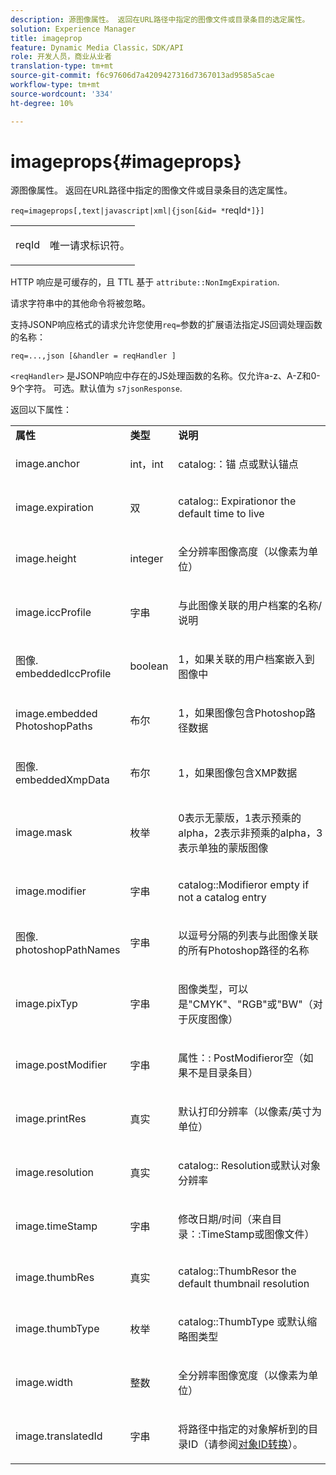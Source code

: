 ```yaml
---
description: 源图像属性。 返回在URL路径中指定的图像文件或目录条目的选定属性。
solution: Experience Manager
title: imageprop
feature: Dynamic Media Classic，SDK/API
role: 开发人员，商业从业者
translation-type: tm+mt
source-git-commit: f6c97606d7a4209427316d7367013ad9585a5cae
workflow-type: tm+mt
source-wordcount: '334'
ht-degree: 10%

---
```



# imageprops{#imageprops}

源图像属性。 返回在URL路径中指定的图像文件或目录条目的选定属性。

`req=imageprops[,text|javascript|xml|{json[&id= *`reqId`*]}]`

<table id="simpletable_8E03127D50444CA7878A6B08E866EE2E"> 
 <tr class="strow"> 
  <td class="stentry"> <p><span class="codeph"><span class="varname"> reqId</span></span> </p> </td> 
  <td class="stentry"> <p>唯一请求标识符。 </p></td> 
 </tr> 
</table>

HTTP 响应是可缓存的，且 TTL 基于 `attribute::NonImgExpiration`.

请求字符串中的其他命令将被忽略。

支持JSONP响应格式的请求允许您使用`req=`参数的扩展语法指定JS回调处理函数的名称：

`req=...,json [&handler = reqHandler ]`

`<reqHandler>` 是JSONP响应中存在的JS处理函数的名称。仅允许a-z、A-Z和0-9个字符。 可选。默认值为 `s7jsonResponse`.

返回以下属性：

<table id="table_5F289E2E21594A5598DF98E65DEDDFA0"> 
 <tbody> 
  <tr> 
   <td> <b> 属性</b> </td> 
   <td> <b> 类型</b> </td> 
   <td> <b> 说明</b> </td> 
  </tr> 
  <tr> 
   <td> <p> <span class="codeph"> image.anchor</span> </p> </td> 
   <td> <p> int，int </p> </td> 
   <td> <p> <span class="codeph"> catalog:：锚</span> 点或默认锚点 </p> </td> 
  </tr> 
  <tr> 
   <td> <p> <span class="codeph"> image.expiration</span> </p> </td> 
   <td> <p> 双 </p> </td> 
   <td> <p> <span class="codeph"> catalog::</span> Expirationor the default time to live </p> </td> 
  </tr> 
  <tr> 
   <td> <p> <span class="codeph"> image.height</span> </p> </td> 
   <td> <p> integer </p> </td> 
   <td> <p>全分辨率图像高度（以像素为单位） </p> </td> 
  </tr> 
  <tr> 
   <td> <p> <span class="codeph"> image.iccProfile</span> </p> </td> 
   <td> <p> 字串 </p> </td> 
   <td> <p> 与此图像关联的用户档案的名称/说明 </p> </td> 
  </tr> 
  <tr> 
   <td> <p> <span class="codeph"> 图像. embeddedIccProfile</span> </p> </td> 
   <td> <p> boolean </p> </td> 
   <td> <p> 1，如果关联的用户档案嵌入到图像中 </p> </td> 
  </tr> 
  <tr> 
   <td> <p> <span class="codeph"> image.embedded PhotoshopPaths</span> </p> </td> 
   <td> <p> 布尔 </p> </td> 
   <td> <p> 1，如果图像包含Photoshop路径数据 </p> </td> 
  </tr> 
  <tr> 
   <td> <p> <span class="codeph"> 图像. embeddedXmpData</span> </p> </td> 
   <td> <p> 布尔 </p> </td> 
   <td> <p> 1，如果图像包含XMP数据 </p> </td> 
  </tr> 
  <tr> 
   <td> <p> <span class="codeph"> image.mask</span> </p> </td> 
   <td> <p> 枚举 </p> </td> 
   <td> <p> 0表示无蒙版，1表示预乘的alpha，2表示非预乘的alpha，3表示单独的蒙版图像 </p> </td> 
  </tr> 
  <tr> 
   <td> <p> <span class="codeph"> image.modifier</span> </p> </td> 
   <td> <p> 字串 </p> </td> 
   <td> <p> <span class="codeph"> catalog::Modifieror </span> empty if not a catalog entry </p> </td> 
  </tr> 
  <tr> 
   <td> <p> <span class="codeph"> 图像. photoshopPathNames</span> </p> </td> 
   <td> <p> 字串 </p> </td> 
   <td> <p> 以逗号分隔的列表与此图像关联的所有Photoshop路径的名称 </p> </td> 
  </tr> 
  <tr> 
   <td> <p> <span class="codeph"> image.pixTyp</span> </p> </td> 
   <td> <p> 字串 </p> </td> 
   <td> <p> 图像类型，可以是"CMYK"、"RGB"或"BW"（对于灰度图像） </p> </td> 
  </tr> 
  <tr> 
   <td> <p> <span class="codeph"> image.postModifier</span> </p> </td> 
   <td> <p> 字串 </p> </td> 
   <td> <p> <span class="codeph"> 属性：:</span> PostModifieror空（如果不是目录条目） </p> </td> 
  </tr> 
  <tr> 
   <td> <p> <span class="codeph"> image.printRes</span> </p> </td> 
   <td> <p> 真实 </p> </td> 
   <td> <p> 默认打印分辨率（以像素/英寸为单位） </p> </td> 
  </tr> 
  <tr> 
   <td> <p> <span class="codeph"> image.resolution</span> </p> </td> 
   <td> <p> 真实 </p> </td> 
   <td> <p> <span class="codeph"> catalog::</span> Resolution或默认对象分辨率 </p> </td> 
  </tr> 
  <tr> 
   <td> <p> <span class="codeph"> image.timeStamp</span> </p> </td> 
   <td> <p> 字串 </p> </td> 
   <td> <p>修改日期/时间（来自<span class="codeph">目录：:TimeStamp</span>或图像文件） </p> </td> 
  </tr> 
  <tr> 
   <td> <p> <span class="codeph"> image.thumbRes</span> </p> </td> 
   <td> <p> 真实 </p> </td> 
   <td> <p> <span class="codeph"> catalog::ThumbResor</span>  the default thumbnail resolution </p> </td> 
  </tr> 
  <tr> 
   <td> <p> <span class="codeph"> image.thumbType</span> </p> </td> 
   <td> <p> 枚举 </p> </td> 
   <td> <p> <span class="codeph"> catalog::ThumbType</span> 或默认缩略图类型 </p> </td> 
  </tr> 
  <tr> 
   <td> <p> <span class="codeph"> image.width</span> </p> </td> 
   <td> <p> 整数 </p> </td> 
   <td> <p> 全分辨率图像宽度（以像素为单位） </p> </td> 
  </tr> 
  <tr> 
   <td> <p> <span class="codeph"> image.translatedId</span> </p> </td> 
   <td> <p> 字串 </p> </td> 
   <td> <p> 将路径中指定的<span class="varname">对象</span>解析到的目录ID（请参阅<a href="../../../../../../is-api/http-ref/image-serving-api-ref/c-http-protocol-reference/c-syntax-and-features/r-object-id-translation.md#reference-cf3e34e6cbb346d69ded9982bfdef414" type="reference" format="dita" scope="local">对象ID转换</a>）。 </p> </td> 
  </tr> 
 </tbody> 
</table>

